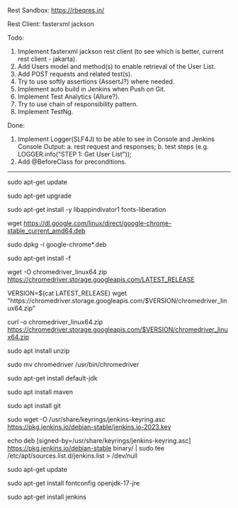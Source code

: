 Rest Sandbox:
https://rbeqres.in/

Rest Client:
fasterxml jackson

Todo:
1. Implement fasterxml jackson rest client (to see which is better, current rest client - jakarta).
2. Add Users model and method(s) to enable retrieval of the User List.
3. Add POST requests and related test(s).
4. Try to use softly assertions (AssertJ?) where needed.
5. Implement auto build in Jenkins when Push on Git.
6. Implement Test Analytics (Allure?).
7. Try to use chain of responsibility pattern.
8. Implement TestNg.

Done:
1. Implement Logger(SLF4J) to be able to see in Console and Jenkins Console Output:
   a. rest request and responses;
   b. test steps (e.g. LOGGER.info("STEP 1: Get User List"));
2. Add @BeforeClass for preconditions.




---------------------------------------------------------------
sudo apt-get update

sudo apt-get upgrade

sudo apt-get install -y libappindivator1 fonts-liberation

wget https://dl.google.com/linux/direct/google-chrome-stable_current_amd64.deb

sudo dpkg -i google-chrome*.deb

sudo apt-get install -f

wget -O chromedriver_linux64.zip https://chromedriver.storage.googleapis.com/LATEST_RELEASE

VERSION=$(cat LATEST_RELEASE)
wget "https://chromedriver.storage.googleapis.com/$VERSION/chromedriver_linux64.zip"

curl -o chromedriver_linux64.zip https://chromedriver.storage.googleapis.com/$VERSION/chromedriver_linux64.zip

sudo apt install unzip

sudo mv chromedriver /usr/bin/chromedriver

sudo apt-get install default-jdk

sudo apt install maven

sudo apt install git

 sudo wget -O /usr/share/keyrings/jenkins-keyring.asc \
    https://pkg.jenkins.io/debian-stable/jenkins.io-2023.key

 echo deb [signed-by=/usr/share/keyrings/jenkins-keyring.asc] \
    https://pkg.jenkins.io/debian-stable binary/ | sudo tee \
    /etc/apt/sources.list.d/jenkins.list > /dev/null

sudo apt-get update

sudo apt-get install fontconfig openjdk-17-jre

sudo apt-get install jenkins

